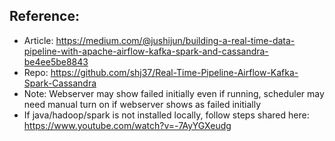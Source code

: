 ## Reference:
- Article: https://medium.com/@jushijun/building-a-real-time-data-pipeline-with-apache-airflow-kafka-spark-and-cassandra-be4ee5be8843
- Repo: https://github.com/shj37/Real-Time-Pipeline-Airflow-Kafka-Spark-Cassandra
- Note: Webserver may show failed initially even if running, scheduler may need manual turn on if webserver shows as failed initially
- If java/hadoop/spark is not installed locally, follow steps shared here: https://www.youtube.com/watch?v=-7AyYGXeudg